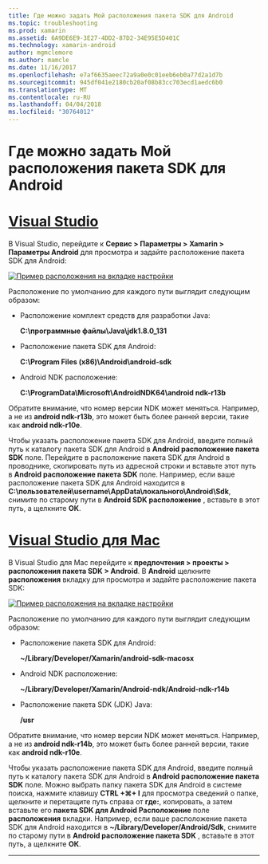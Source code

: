 ```yaml
---
title: Где можно задать Мой расположения пакета SDK для Android
ms.topic: troubleshooting
ms.prod: xamarin
ms.assetid: 6A9DE6E9-3E27-4DD2-87D2-34E95E5D401C
ms.technology: xamarin-android
author: mgmclemore
ms.author: mamcle
ms.date: 11/16/2017
ms.openlocfilehash: e7af6635aeec72a9a0e0c01eeb6eb0a77d2a1d7b
ms.sourcegitcommit: 945df041e2180cb20af08b83cc703ecd1aedc6b0
ms.translationtype: MT
ms.contentlocale: ru-RU
ms.lasthandoff: 04/04/2018
ms.locfileid: "30764012"
---
```

# <a name="where-can-i-set-my-android-sdk-locations"></a>Где можно задать Мой расположения пакета SDK для Android

# <a name="visual-studiotabvswin"></a>[Visual Studio](#tab/vswin)

В Visual Studio, перейдите к **Сервис > Параметры > Xamarin > Параметры Android** для просмотра и задайте расположение пакета SDK для Android:

[![Пример расположения на вкладке настройки](android-sdk-location-images/win/01-locations-sml.png)](android-sdk-location-images/win/01-locations.png#lightbox)

Расположение по умолчанию для каждого пути выглядит следующим образом:

- Расположение комплект средств для разработки Java: 

    **C:\\программные файлы\\Java\\jdk1.8.0_131**

- Расположение пакета SDK для Android: 

    **C:\\Program Files (x86)\\Android\\android-sdk**

- Android NDK расположение: 

    **C:\\ProgramData\\Microsoft\\AndroidNDK64\\android ndk-r13b**

Обратите внимание, что номер версии NDK может меняться. Например, а не из **android ndk-r13b**, это может быть более ранней версии, такие как **android ndk-r10e**.

Чтобы указать расположение пакета SDK для Android, введите полный путь к каталогу пакета SDK для Android в **Android расположение пакета SDK** поле. Перейдите в расположение пакета SDK для Android в проводнике, скопировать путь из адресной строки и вставьте этот путь в **Android расположение пакета SDK** поле.
Например, если ваше расположение пакета SDK для Android находится в **C:\\пользователей\\username\\AppData\\локального\\Android\\Sdk**, снимите по старому пути в  **Android SDK расположение** , вставьте в этот путь, а щелкните **ОК**.

# <a name="visual-studio-for-mactabvsmac"></a>[Visual Studio для Mac](#tab/vsmac)

В Visual Studio для Mac перейдите к **предпочтения > проекты > расположения пакета SDK > Android**. В **Android** щелкните **расположения** вкладку для просмотра и задайте расположение пакета SDK:

[![Пример расположения на вкладке настройки](android-sdk-location-images/mac/01-locations-sml.png)](android-sdk-location-images/mac/01-locations.png#lightbox)

Расположение по умолчанию для каждого пути выглядит следующим образом:

- Расположение пакета SDK для Android: 

    **~/Library/Developer/Xamarin/android-sdk-macosx**

- Android NDK расположение: 

    **~/Library/Developer/Xamarin/Android-ndk/Android-ndk-r14b**

- Расположение пакета SDK (JDK) Java: 

    **/usr**

Обратите внимание, что номер версии NDK может меняться. Например, а не из **android ndk-r14b**, это может быть более ранней версии, такие как **android ndk-r10e**.

Чтобы указать расположение пакета SDK для Android, введите полный путь к каталогу пакета SDK для Android в **Android расположение пакета SDK** поле. Можно выбрать папку пакета SDK для Android в системе поиска, нажмите клавишу **CTRL +&#8984;+ I** для просмотра сведений о папке, щелкните и перетащите путь справа от **где:**, копировать, а затем вставьте его **пакета SDK для Android Расположение** поле **расположения** вкладки. Например, если ваше расположение пакета SDK для Android находится в **~/Library/Developer/Android/Sdk**, снимите по старому пути в **Android расположение пакета SDK** , вставьте в этот путь, а щелкните **ОК**.

-----
